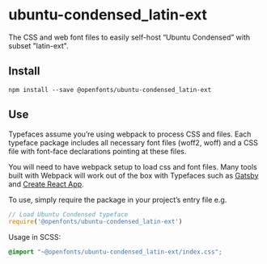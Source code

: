 
# ubuntu-condensed_latin-ext

The CSS and web font files to easily self-host “Ubuntu Condensed” with subset "latin-ext".

## Install

`npm install --save @openfonts/ubuntu-condensed_latin-ext`

## Use

Typefaces assume you’re using webpack to process CSS and files. Each typeface
package includes all necessary font files (woff2, woff) and a CSS file with
font-face declarations pointing at these files.

You will need to have webpack setup to load css and font files. Many tools built
with Webpack will work out of the box with Typefaces such as [Gatsby](https://github.com/gatsbyjs/gatsby)
and [Create React App](https://github.com/facebookincubator/create-react-app).

To use, simply require the package in your project’s entry file e.g.

```javascript
// Load Ubuntu Condensed typeface
require('@openfonts/ubuntu-condensed_latin-ext')
```

Usage in SCSS:
```scss
@import "~@openfonts/ubuntu-condensed_latin-ext/index.css";
```
